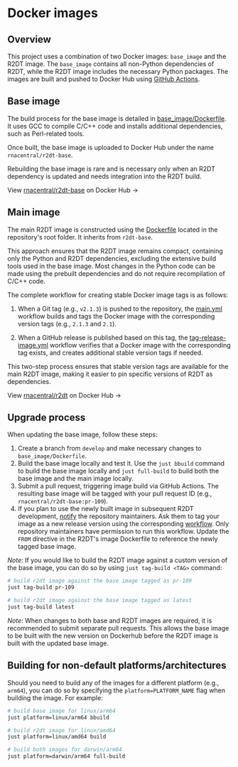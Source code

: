 # Docker images

## Overview

This project uses a combination of two Docker images: `base_image` and the R2DT image. The `base_image` contains all non-Python dependencies of R2DT, while the R2DT image includes the necessary Python packages. The images are built and pushed to Docker Hub using [GitHub Actions](./github-actions.md).

## Base image

The build process for the base image is detailed in [base_image/Dockerfile](https://github.com/r2dt-bio/R2DT/blob/main/base_image/Dockerfile). It uses GCC to compile C/C++ code and installs additional dependencies, such as Perl-related tools.

Once built, the base image is uploaded to Docker Hub under the name `rnacentral/r2dt-base`.

Rebuilding the base image is rare and is necessary only when an R2DT dependency is updated and needs integration into the R2DT build.

View [rnacentral/r2dt-base](https://hub.docker.com/r/rnacentral/r2dt-base) on Docker Hub &rarr;

## Main image

The main R2DT image is constructed using the [Dockerfile](https://github.com/r2dt-bio/R2DT/blob/main/Dockerfile) located in the repository's root folder. It inherits from `r2dt-base`.

This approach ensures that the R2DT image remains compact, containing only the Python and R2DT dependencies, excluding the extensive build tools used in the base image. Most changes in the Python code can be made using the prebuilt dependencies and do not require recompilation of C/C++ code.

The complete workflow for creating stable Docker image tags is as follows:

1. When a Git tag (e.g., `v2.1.3`) is pushed to the repository, the [main.yml](https://github.com/r2dt-bio/R2DT/blob/main/.github/workflows/main.yml) workflow builds and tags the Docker image with the corresponding version tags (e.g., `2.1.3` and `2.1`).

2. When a GitHub release is published based on this tag, the [tag-release-image.yml](https://github.com/r2dt-bio/R2DT/blob/main/.github/workflows/tag-release-image.yml) workflow verifies that a Docker image with the corresponding tag exists, and creates additional stable version tags if needed.

This two-step process ensures that stable version tags are available for the main R2DT image, making it easier to pin specific versions of R2DT as dependencies.

View [rnacentral/r2dt](https://hub.docker.com/r/rnacentral/r2dt) on Docker Hub &rarr;

## Upgrade process

When updating the base image, follow these steps:

1. Create a branch from `develop` and make necessary changes to `base_image/Dockerfile`.
2. Build the base image locally and test it. Use the `just bbuild` command to build the base image locally and `just full-build` to build both the base image and the main image locally.
3. Submit a pull request, triggering image build via GitHub Actions. The resulting base image will be tagged with your pull request ID (e.g., `rnacentral/r2dt-base:pr-109`).
4. If you plan to use the newly built image in subsequent R2DT development, [notify](https://github.com/r2dt-bio/r2dt/issues/new) the repository maintainers. Ask them to tag your image as a new release version using the corresponding [workflow](https://github.com/r2dt-bio/R2DT/actions/workflows/tag-base-image.yml). Only repository maintainers have permission to run this workflow. Update the `FROM` directive in the R2DT's image Dockerfile to reference the newly tagged base image.

_Note_: If you would like to build the R2DT image against a custom version of the base image, you can do so by using `just tag-build <TAG>` command:

```bash
# build r2dt image against the base image tagged as pr-109
just tag-build pr-109

# build r2dt image against the base image tagged as latest
just tag-build latest
```

_Note_: When changes to both base and R2DT images are required, it is recommended to submit separate pull requests. This allows the base image to be built with the new version on Dockerhub before the R2DT image is built with the updated base image.


## Building for non-default platforms/architectures

Should you need to build any of the images for a different platform (e.g., `arm64`), you can do so by specifying the `platform=PLATFORM_NAME` flag when building the image. For example:

```bash
# build base image for linux/arm64
just platform=linux/arm64 bbuild

# build r2dt image for linux/amd64
just platform=linux/amd64 build

# build both images for darwin/arm64
just platform=darwin/arm64 full-build
```
